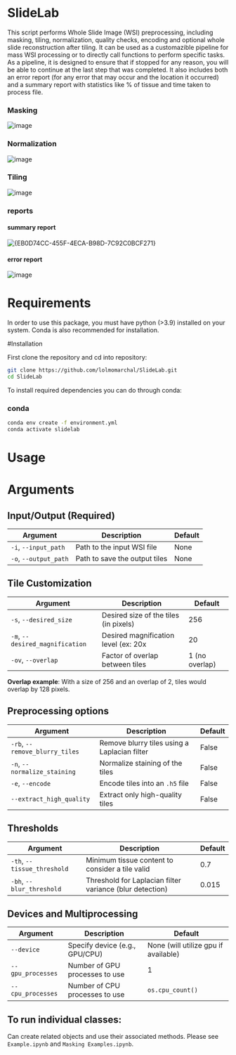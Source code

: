 
# SlideLab

This script performs Whole Slide Image (WSI) preprocessing, including masking, tiling, normalization, quality checks, encoding and optional whole slide reconstruction after tiling. It can be used as a customazible pipeline for mass WSI processing or to directly call functions to perform specific tasks. As a pipeline, it is designed to ensure that if stopped for any reason, you will be able to continue at the last step that was completed. It also includes both an error report (for any error that may occur and the location it occurred) and a summary report with statistics like % of tissue and time taken to process file.

### Masking
![image](https://github.com/lolmomarchal/SlideLab/assets/114376800/2c4c98fd-a6ae-40c0-8e9a-5f9d88404e92)

### Normalization
![image](https://github.com/lolmomarchal/SlideLab/assets/114376800/532fe9f7-b44b-4da3-bf86-a979ebe19127)

### Tiling 

![image](https://github.com/lolmomarchal/SlideLab/assets/114376800/b352da2c-0276-4af6-b879-8a71d5eb7388)

### reports 
#### summary report 
![{EB0D74CC-455F-4ECA-B98D-7C92C0BCF271}](https://github.com/user-attachments/assets/e0171dbe-db1b-4dd2-93fe-f5a965de12e2)

#### error report
![image](https://github.com/lolmomarchal/SlideLab/assets/114376800/e9d7c1e6-dac0-40b2-887d-869a4f34aaa5)

# Requirements

In order to use this package, you must have python (>3.9) installed on your system. Conda is also recommended for installation.

#Installation

First clone the repository and cd into repository: 
```sh
git clone https://github.com/lolmomarchal/SlideLab.git
cd SlideLab
```
To install required dependencies you can do through conda:

### conda
```sh
conda env create -f environment.yml
conda activate slidelab
```

# Usage
Arguments
===
## Input/Output (Required) 
| Argument          | Description                           | Default |
|--------------------|---------------------------------------|---------|
| `-i`, `--input_path` | Path to the input WSI file            | None    |
| `-o`, `--output_path` | Path to save the output tiles         | None    |

## Tile Customization
| Argument               | Description                                         | Default |
|-------------------------|-----------------------------------------------------|---------|
| `-s`, `--desired_size` | Desired size of the tiles (in pixels)               | 256     |
| `-m`, `--desired_magnification` | Desired magnification level  (ex: 20x | 20      
| `-ov`, `--overlap`     |  Factor of overlap between tiles                   | 1 (no overlap) |

**Overlap example**:
With a size of 256 and an overlap of 2, tiles would overlap by 128 pixels. 

## Preprocessing options 
| Argument                 | Description                                              | Default |
|---------------------------|----------------------------------------------------------|---------|
| `-rb`, `--remove_blurry_tiles` | Remove blurry tiles using a Laplacian filter           | False   |
| `-n`, `--normalize_staining` | Normalize staining of the tiles                        | False   |
| `-e`, `--encode`         | Encode tiles into an `.h5` file                          | False   |
| `--extract_high_quality` | Extract only high-quality tiles                          | False   |

## Thresholds 
| Argument               | Description                                          | Default |
|-------------------------|------------------------------------------------------|---------|
| `-th`, `--tissue_threshold` | Minimum tissue content to consider a tile valid   | 0.7     |
| `-bh`, `--blur_threshold`   | Threshold for Laplacian filter variance (blur detection) | 0.015   |

## Devices and Multiprocessing 
| Argument             | Description                          | Default           |
|-----------------------|--------------------------------------|-------------------|
| `--device`           | Specify device (e.g., GPU/CPU)       | None (will utilize gpu if available)             |
| `--gpu_processes`    | Number of GPU processes to use       | 1                 |
| `--cpu_processes`    | Number of CPU processes to use       | `os.cpu_count()`  |




## To run individual classes: 
Can create related objects and use their associated methods. Please see `Example.ipynb` and  `Masking Examples.ipynb`.
